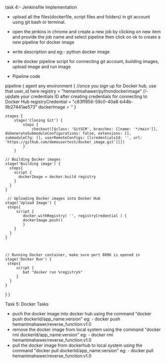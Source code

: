 task 4:- Jenkinsfile Implementation
- upload all the files(dockerfile, script files and folders) in git account using git bash or terminal.
- open the jenkins in chrome and create a new job by clicking on new item and provide the job name and select pipeline then click on ok to create a new pipeline for docker image
- write description and eg:- python docker image
- write docker pipeline script for connecting git account, building images, upload image and run image


- Pipeline code


pipeline {
    agent any 
    environment {
        //once you sign up for Docker hub, use that user_id here
        registry = "hemantmahawer/pythondockerimage"
        //- update your credentials ID after creating credentials for connecting to Docker Hub
        registryCredential = "c83ff856-59c0-40a8-b44b-9b27441ae573"
        dockerImage = ''
    }
    
    stages {
        stage('Cloning Git') {
            steps {
                checkout([$class: 'GitSCM', branches: [[name: '*/main']], doGenerateSubmoduleConfigurations: false, extensions: [], submoduleCfg: [], userRemoteConfigs: [[credentialsId: '', url: 'https://github.com/demousertest/docker_image.git']]])       
            }
        }
    
    // Building Docker images
    stage('Building image') {
      steps{
        script {
          dockerImage = docker.build registry
        }
      }
    }
    
     // Uploading Docker images into Docker Hub
    stage('Upload Image') {
     steps{    
         script {
            docker.withRegistry( '', registryCredential ) {
            dockerImage.push()
            }
        }
      }
    }
    
 
    
    // Running Docker container, make sure port 8096 is opened in 
    stage('Docker Run') {
     steps{
         script {
            bat "docker run %registry%"
         }
      }
    }
  }
}



Task 5: Docker Tasks
- puch the docker image into docker hub using the command "docker push dockerId/app_name:version"
eg: - docker push hemantmahawer/reverse_function:v1.0
- remove the docker image from local system using the command "docker rmi dockerId/app_name:version"
eg: - docker rmi hemantmahawer/reverse_function:v1.0
- pull the docker image from dockerhub to local system using the command "docker pull dockerId/app_name:version"
eg: - docker pull hemantmahawer/reverse_function:v1.0